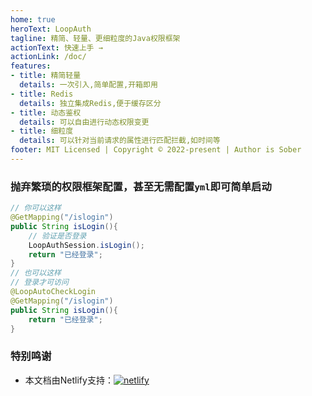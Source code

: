 ```yaml
---
home: true
heroText: LoopAuth
tagline: 精简、轻量、更细粒度的Java权限框架
actionText: 快速上手 →
actionLink: /doc/
features:
- title: 精简轻量
  details: 一次引入,简单配置,开箱即用
- title: Redis
  details: 独立集成Redis,便于缓存区分
- title: 动态鉴权
  details: 可以自由进行动态权限变更
- title: 细粒度
  details: 可以针对当前请求的属性进行匹配拦截,如时间等
footer: MIT Licensed | Copyright © 2022-present | Author is Sober
---
```


### 抛弃繁琐的权限框架配置，甚至无需配置`yml`即可简单启动

```java
// 你可以这样
@GetMapping("/islogin")
public String isLogin(){
    // 验证是否登录
    LoopAuthSession.isLogin();
    return "已经登录";
}
// 也可以这样
// 登录才可访问
@LoopAutoCheckLogin
@GetMapping("/islogin")
public String isLogin(){
    return "已经登录";
}
```

### 特别鸣谢

- 本文档由Netlify支持：[![netlify](https://www.netlify.com/v3/img/components/full-logo-light.svg)](https://www.netlify.com)